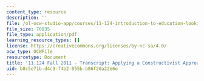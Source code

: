 ```yaml
---
content_type: resource
description: ''
file: /ol-ocw-studio-app/courses/11-124-introduction-to-education-looking-forward-and-looking-back-on-education-fall-2011/b8c5e71bd4c9f4b2055bb86f20a22e6e_MIT11_124F11_apply_constuctivist_approach.pdf
file_size: 70835
file_type: application/pdf
learning_resource_types: []
license: https://creativecommons.org/licenses/by-nc-sa/4.0/
ocw_type: OCWFile
resourcetype: Document
title: '11.124 Fall 2011 - Transcript: Applying a Constructivist Approach'
uid: b8c5e71b-d4c9-f4b2-055b-b86f20a22e6e
---
```

